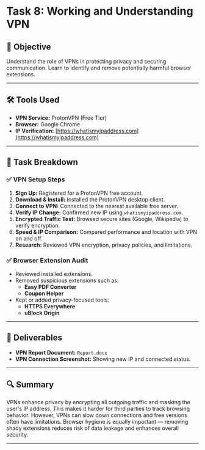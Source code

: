 # Task 8: Working and Understanding VPN

## 🎯 Objective
Understand the role of VPNs in protecting privacy and securing communication. Learn to identify and remove potentially harmful browser extensions.

---

## 🛠 Tools Used
- **VPN Service:** ProtonVPN (Free Tier)
- **Browser:** Google Chrome 
- **IP Verification:** [https://whatismyipaddress.com](https://whatismyipaddress.com)

---

## 📌 Task Breakdown

### ✅ VPN Setup Steps
1. **Sign Up:** Registered for a ProtonVPN free account.
2. **Download & Install:** Installed the ProtonVPN desktop client.
3. **Connect to VPN:** Connected to the nearest available free server.
4. **Verify IP Change:** Confirmed new IP using `whatismyipaddress.com`.
5. **Encrypted Traffic Test:** Browsed secure sites (Google, Wikipedia) to verify encryption.
6. **Speed & IP Comparison:** Compared performance and location with VPN on and off.
7. **Research:** Reviewed VPN encryption, privacy policies, and limitations.

### ✅ Browser Extension Audit
- Reviewed installed extensions.
- Removed suspicious extensions such as:
  - **Easy PDF Converter**
  - **Coupon Helper**
- Kept or added privacy-focused tools:
  - **HTTPS Everywhere**
  - **uBlock Origin**

---

## 📄 Deliverables
- **VPN Report Document:** `Report.docx`
- **VPN Connection Screenshot:** Showing new IP and connected status.

---

## 🔍 Summary

VPNs enhance privacy by encrypting all outgoing traffic and masking the user's IP address. This makes it harder for third parties to track browsing behavior. However, VPNs can slow down connections and free versions often have limitations. Browser hygiene is equally important — removing shady extensions reduces risk of data leakage and enhances overall security.

---
